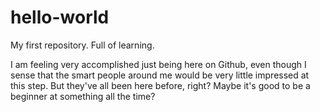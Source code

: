 # hello-world
My first repository. Full of learning.

I am feeling very accomplished just being here on Github, even though I sense that the smart people around me would be very little impressed at this step.
But they've all been here before, right? 
Maybe it's good to be a beginner at something all the time?
